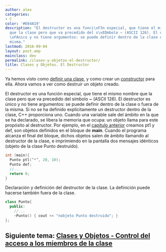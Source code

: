 ```yaml
---
author: alex
categories:
- C
color: '#E64A19'
description: "El destructor es una funci\xF3n especial, que tiene el mismo nombre
  que la clase pero que va precedido del s\xEDmbolo ~ (ASCII 126). El destructor es
  \xFAnico y no tiene argumentos: se puede definir dentro de la clase o fuera de la
  misma."
lastmod: 2016-09-04
layout: post.amp
mainclass: dev
permalink: /clases-y-objetos-el-destructor/
title: Clases y Objetos. El Destructor
---
```


Ya hemos visto como [definir una clase][1], y como crear un [constructor][2] para ella. Ahora vamos a ver como destruir un objeto creado.

<!--more-->

El destructor es una función especial, que tiene el mismo nombre que la clase pero que va precedido del símbolo ~ (ASCII 126). El destructor es único y no tiene argumentos: se puede definir dentro de la clase o fuera de la misma. Si no se ha definido explícitamente un destructor dentro de la clase, C++ proporciona uno. Cuando una variable sale del ámbito en la que se ha declarado, se libera la memoria que ocupa: un objeto llama para este propósito al destructor. Por ejemplo, en el [capitulo anterior][2] creamos pt1 y def, son objetos definidos en el bloque de **main**. Cuando el programa alcanza el final del bloque, dichos objetos salen de ámbito llamando al destructor de la clase, e imprimiendo en la pantalla dos mensajes idénticos (objeto de la clase Punto destruido).


```cpp
int (main){
  Punto ptl(‘*’, 20, 10);
  Punto def;
  //...
  return 0;
}
```

Declaración y definición del destructor de la clase. La definición puede hacerse también fuera de la clase.

```cpp
class Punto{
  public:
    //...
    ~Punto() { cout << "nobjeto Punto destruido"; }
};
```

## Siguiente tema: [Clases y Objetos - Control del acceso a los miembros de la clase][3]

 [1]: https://elbauldelprogramador.com/clases-y-objetos-definir-una-clase/
 [2]: https://elbauldelprogramador.com/clases-y-objetos-el-constructor/
 [3]: https://elbauldelprogramador.com/clases-y-objetos-control-del-acceso-los/